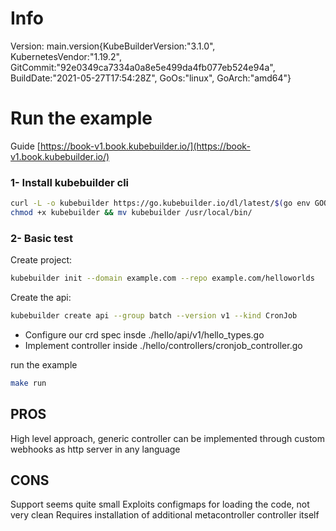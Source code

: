 # Info 
Version: main.version{KubeBuilderVersion:"3.1.0", KubernetesVendor:"1.19.2", GitCommit:"92e0349ca7334a0a8e5e499da4fb077eb524e94a", BuildDate:"2021-05-27T17:54:28Z", GoOs:"linux", GoArch:"amd64"}

# Run the example

Guide [https://book-v1.book.kubebuilder.io/](https://book-v1.book.kubebuilder.io/)

### 1- Install kubebuilder cli

```bash
curl -L -o kubebuilder https://go.kubebuilder.io/dl/latest/$(go env GOOS)/$(go env GOARCH)
chmod +x kubebuilder && mv kubebuilder /usr/local/bin/
```

### 2- Basic test

Create project:

```bash
kubebuilder init --domain example.com --repo example.com/helloworlds
```

Create the api:

```bash
kubebuilder create api --group batch --version v1 --kind CronJob
```

* Configure our crd spec insde ./hello/api/v1/hello_types.go
* Implement controller inside ./hello/controllers/cronjob_controller.go


run the example
```bash
make run
```




## PROS

High level approach, generic controller can be implemented through custom webhooks as http server in any language


## CONS

Support seems quite small
Exploits configmaps for loading the code, not very clean
Requires installation of additional metacontroller controller itself

